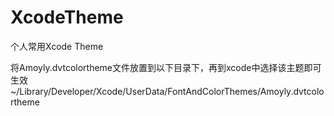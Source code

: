# XcodeTheme
个人常用Xcode Theme

将Amoyly.dvtcolortheme文件放置到以下目录下，再到xcode中选择该主题即可生效
~/Library/Developer/Xcode/UserData/FontAndColorThemes/Amoyly.dvtcolortheme
